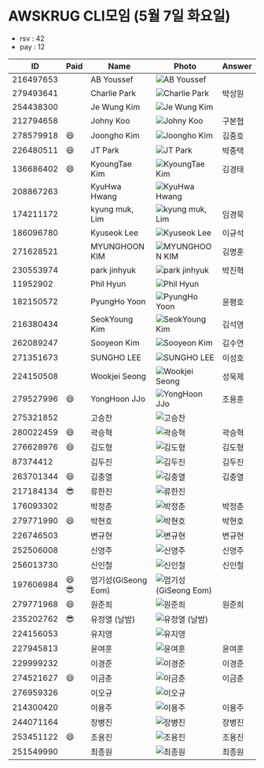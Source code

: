# AWSKRUG CLI모임 (5월 7일 화요일)

* rsv : 42
* pay : 12

ID | Paid | Name | Photo | Answer
-- | ---- | ---- | ----- | ------
216497653 | | AB Youssef | ![AB Youssef](https://secure.meetupstatic.com/photos/member/e/3/1/2/thumb_261778130.jpeg) |
279493641 | | Charlie Park | ![Charlie Park](https://secure.meetupstatic.com/photos/member/4/3/f/c/thumb_287357404.jpeg) | 박상원
254438300 | | Je Wung Kim | ![Je Wung Kim](https://secure.meetupstatic.com/photos/member/a/5/a/8/thumb_277182408.jpeg) |
212794658 | | Johny Koo | ![Johny Koo](https://secure.meetupstatic.com/photos/member/8/5/9/a/thumb_269974202.jpeg) | 구본협
278579918 | :smile: | Joongho Kim | ![Joongho Kim](https://secure.meetupstatic.com/photos/member/6/c/a/9/thumb_286947817.jpeg) | 김중호
226480511 | :smile: | JT Park | ![JT Park](https://secure.meetupstatic.com/photos/member/4/6/a/4/thumb_266418084.jpeg) | 박중택
136686402 | :smile: | KyoungTae Kim | ![KyoungTae Kim](null) | 김경태
208867263 | | KyuHwa Hwang | ![KyuHwa Hwang](https://secure.meetupstatic.com/photos/member/a/d/0/2/thumb_258284290.jpeg) |
174211172 | | kyung muk, Lim | ![kyung muk, Lim](https://secure.meetupstatic.com/photos/member/8/c/a/a/thumb_274716010.jpeg) | 임경묵
186096780 | | Kyuseok Lee | ![Kyuseok Lee](https://secure.meetupstatic.com/photos/member/8/9/0/6/thumb_283595078.jpeg) | 이규석
271628521 | | MYUNGHOON KIM | ![MYUNGHOON KIM](https://secure.meetupstatic.com/photos/member/3/f/d/7/thumb_283936343.jpeg) | 김명훈
230553974 | | park jinhyuk | ![park jinhyuk](https://secure.meetupstatic.com/photos/member/7/a/e/0/thumb_268231456.jpeg) | 박진혁
11952902 | | Phil Hyun | ![Phil Hyun](https://secure.meetupstatic.com/photos/member/c/d/1/0/thumb_287572496.jpeg) |
182150572 | | PyungHo Yoon | ![PyungHo Yoon](https://secure.meetupstatic.com/photos/member/7/7/9/4/thumb_277050612.jpeg) | 윤평호
216380434 | | SeokYoung Kim | ![SeokYoung Kim](https://secure.meetupstatic.com/photos/member/3/6/8/thumb_261720872.jpeg) | 김석영
262089247 | | Sooyeon Kim | ![Sooyeon Kim](https://secure.meetupstatic.com/photos/member/7/9/b/1/thumb_280171153.jpeg) | 김수연
271351673 | | SUNGHO LEE | ![SUNGHO LEE](https://secure.meetupstatic.com/photos/member/6/0/f/d/thumb_283824829.jpeg) | 이성호
224150508 | | Wookjei Seong | ![Wookjei Seong](https://secure.meetupstatic.com/photos/member/2/c/f/b/thumb_265331515.jpeg) | 성욱제
279527996 | :smile: | YongHoon JJo | ![YongHoon JJo](https://secure.meetupstatic.com/photos/member/8/6/2/c/thumb_287374348.jpeg) | 조용훈
275321852 | | 고승찬 | ![고승찬](https://secure.meetupstatic.com/photos/member/9/c/4/1/thumb_285460001.jpeg) |
280022459 | :smile: | 곽승혁 | ![곽승혁](https://secure.meetupstatic.com/photos/member/c/2/d/f/thumb_287629887.jpeg) | 곽승혁
276628976 | :smile: | 김도형 | ![김도형](https://secure.meetupstatic.com/photos/member/d/e/d/5/thumb_286077045.jpeg) | 김도형
87374412 | | 김두진 | ![김두진](https://secure.meetupstatic.com/photos/member/e/3/6/e/thumb_107758222.jpeg) | 김두진
263701344 | :smile: | 김충열 | ![김충열](https://secure.meetupstatic.com/photos/member/6/1/6/d/thumb_281844941.jpeg) | 김충열
217184134 | :sunglasses: | 류한진 | ![류한진](https://secure.meetupstatic.com/photos/member/e/7/d/6/thumb_273659350.jpeg) |
176093302 | | 박정춘 | ![박정춘](https://secure.meetupstatic.com/photos/member/2/c/1/2/thumb_273371282.jpeg) | 박정춘
279771990 | :smile: | 박현호 | ![박현호](https://secure.meetupstatic.com/photos/member/a/9/0/c/thumb_287503276.jpeg) | 박현호
226746503 | | 변규현 | ![변규현](https://secure.meetupstatic.com/photos/member/4/9/thumb_270300073.jpeg) | 변규현
252506008 | | 신영주 | ![신영주](https://secure.meetupstatic.com/photos/member/3/b/b/2/thumb_276435282.jpeg) | 신영주
256013730 | | 신인철 | ![신인철](https://secure.meetupstatic.com/photos/member/e/6/a/a/thumb_277799050.jpeg) | 신인철
197606984 | :smile: :sunglasses: | 엄기성(GiSeong Eom) | ![엄기성(GiSeong Eom)](https://secure.meetupstatic.com/photos/member/7/5/9/1/thumb_284430097.jpeg) |
279771968 | :smile: | 원준희 | ![원준희](https://secure.meetupstatic.com/photos/member/a/8/d/b/thumb_287503227.jpeg) | 원준희
235202762 | :sunglasses: | 유정열 (날밤) | ![유정열 (날밤)](https://secure.meetupstatic.com/photos/member/7/5/f/3/thumb_275550195.jpeg) |
224156053 | | 유지영 | ![유지영](https://secure.meetupstatic.com/photos/member/3/8/c/3/thumb_265334531.jpeg) |
227945813 | | 윤여훈 | ![윤여훈](https://secure.meetupstatic.com/photos/member/2/8/f/5/thumb_267070485.jpeg) | 윤여훈
229999232 | | 이경준 | ![이경준](https://secure.meetupstatic.com/photos/member/9/b/9/thumb_268202489.jpeg) | 이경준
274521627 | :smile: | 이금춘 | ![이금춘](https://secure.meetupstatic.com/photos/member/3/8/a/thumb_285120906.jpeg) | 이금춘
276959326 | | 이오규 | ![이오규](https://secure.meetupstatic.com/photos/member/b/b/d/2/thumb_286248082.jpeg) |
214300420 | | 이용주 | ![이용주](https://secure.meetupstatic.com/photos/member/5/3/7/4/thumb_260721364.jpeg) | 이용주
244071164 | | 장병진 | ![장병진](https://secure.meetupstatic.com/photos/member/7/1/e/4/thumb_273149156.jpeg) | 장병진
253451122 | :smile: | 조용진 | ![조용진](https://secure.meetupstatic.com/photos/member/5/6/f/7/thumb_276802263.jpeg) | 조용진
251549990 | | 최종원 | ![최종원](https://secure.meetupstatic.com/photos/member/3/3/7/d/thumb_278833181.jpeg) | 최종원
